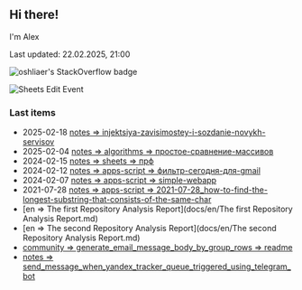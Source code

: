 ## Hi there!

I'm Alex

Last updated: 22.02.2025, 21:00

![oshliaer's StackOverflow badge](https://stackexchange.com/users/flair/1484496.png)

![Sheets Edit Event](https://en1t1jt2c6ghd7u.m.pipedream.net)

### Last items

- 2025-02-18 [notes &#x3D;&gt; injektsiya-zavisimostey-i-sozdanie-novykh-servisov](docs&#x2F;notes&#x2F;injektsiya-zavisimostey-i-sozdanie-novykh-servisov.md)
- 2025-02-04 [notes &#x3D;&gt; algorithms &#x3D;&gt; простое-сравнение-массивов](docs&#x2F;notes&#x2F;algorithms&#x2F;простое-сравнение-массивов.md)
- 2024-02-15 [notes &#x3D;&gt; sheets &#x3D;&gt; прф](docs&#x2F;notes&#x2F;sheets&#x2F;прф.md)
- 2024-02-12 [notes &#x3D;&gt; apps-script &#x3D;&gt; фильтр-сегодня-для-gmail](docs&#x2F;notes&#x2F;apps-script&#x2F;фильтр-сегодня-для-gmail.md)
- 2024-02-07 [notes &#x3D;&gt; apps-script &#x3D;&gt; simple-webapp](docs&#x2F;notes&#x2F;apps-script&#x2F;simple-webapp.md)
- 2021-07-28 [notes &#x3D;&gt; apps-script &#x3D;&gt; 2021-07-28_how-to-find-the-longest-substring-that-consists-of-the-same-char](docs&#x2F;notes&#x2F;apps-script&#x2F;2021-07-28_how-to-find-the-longest-substring-that-consists-of-the-same-char.md)
- [en &#x3D;&gt; The first Repository Analysis Report](docs&#x2F;en&#x2F;The first Repository Analysis Report.md)
- [en &#x3D;&gt; The second Repository Analysis Report](docs&#x2F;en&#x2F;The second Repository Analysis Report.md)
- [community &#x3D;&gt; generate_email_message_body_by_group_rows &#x3D;&gt; readme](docs&#x2F;community&#x2F;generate_email_message_body_by_group_rows&#x2F;readme.md)
- [notes &#x3D;&gt; send_message_when_yandex_tracker_queue_triggered_using_telegram_bot](docs&#x2F;notes&#x2F;send_message_when_yandex_tracker_queue_triggered_using_telegram_bot.md)
